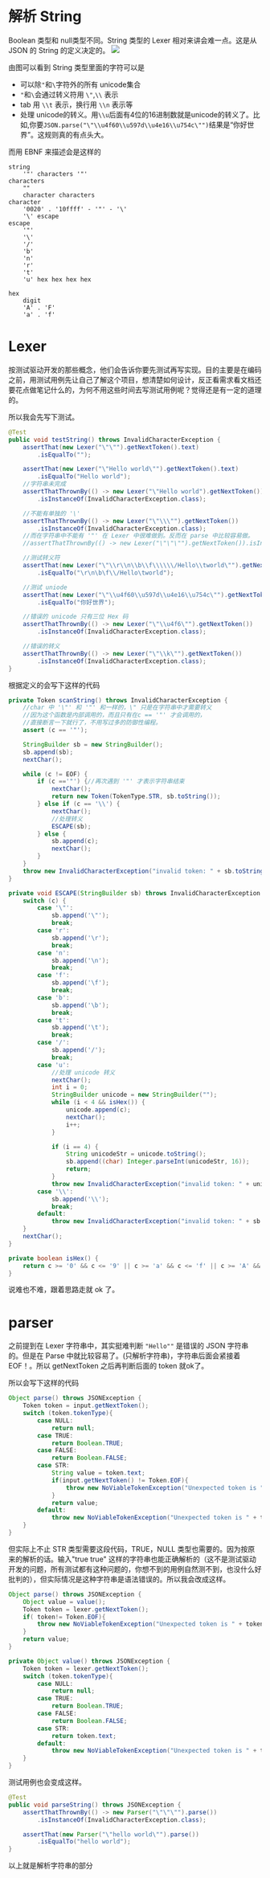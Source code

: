 # 解析 String

Boolean 类型和 null类型不同。String 类型的 Lexer 相对来讲会难一点。这是从 JSON 的 String 的定义决定的。
![](https://www.json.org/string.gif)

由图可以看到 String 类型里面的字符可以是
- 可以除`"`和`\`字符外的所有 unicode集合
- `"`和`\`会通过转义符用 `\"`,`\\` 表示
- tab 用 `\\t` 表示，换行用 `\\n` 表示等
- 处理 unicode的转义。用`\\u`后面有4位的16进制数就是unicode的转义了。比如,你要`JSON.parse("\"\\u4f60\\u597d\\u4e16\\u754c\"")`结果是“你好世界”。这规则真的有点头大。
<!--more-->

而用 EBNF 来描述会是这样的
```
string
    '"' characters '"'
characters
    ""
    character characters
character
    '0020' . '10ffff' - '"' - '\'
    '\' escape
escape
    '"'
    '\'
    '/'
    'b'
    'n'
    'r'
    't'
    'u' hex hex hex hex

hex
    digit
    'A' . 'F'
    'a' . 'f'
```

# Lexer

按测试驱动开发的那些概念，他们会告诉你要先测试再写实现。目的主要是在编码之前，用测试用例先让自己了解这个项目，想清楚如何设计，反正看需求看文档还要花点做笔记什么的，为何不用这些时间去写测试用例呢？觉得还是有一定的道理的。

所以我会先写下测试。

```java
@Test
public void testString() throws InvalidCharacterException {
    assertThat(new Lexer("\"\"").getNextToken().text)
        .isEqualTo("");

    assertThat(new Lexer("\"Hello world\"").getNextToken().text)
        .isEqualTo("Hello world");
    //字符串未完成
    assertThatThrownBy(() -> new Lexer("\"Hello world").getNextToken())
        .isInstanceOf(InvalidCharacterException.class);

    //不能有单独的 '\'
    assertThatThrownBy(() -> new Lexer("\"\\\"").getNextToken())
        .isInstanceOf(InvalidCharacterException.class);
    //而在字符串中不能有 '"' 在 Lexer 中很难做到。反而在 parse 中比较容易做。
    //assertThatThrownBy(() -> new Lexer("\"\"\"").getNextToken()).isInstanceO(InvalidCharacterException.class);

    //测试转义符
    assertThat(new Lexer("\"\\r\\n\\b\\f\\\\\\/Hello\\tworld\"").getNextToken().text)
        .isEqualTo("\r\n\b\f\\/Hello\tworld");

    //测试 uniode
    assertThat(new Lexer("\"\\u4f60\\u597d\\u4e16\\u754c\"").getNextToken().text)
        .isEqualTo("你好世界");

    //错误的 unicode 只有三位 Hex 码
    assertThatThrownBy(() -> new Lexer("\"\\u4f6\"").getNextToken())
        .isInstanceOf(InvalidCharacterException.class);

    //错误的转义
    assertThatThrownBy(() -> new Lexer("\"\\k\"").getNextToken())
        .isInstanceOf(InvalidCharacterException.class);
}
```

根据定义的会写下这样的代码

```java
private Token scanString() throws InvalidCharacterException {
    //char 中 '\"' 和 '"' 和一样的，\" 只是在字符串中才需要转义
    //因为这个函数是内部调用的，而且只有在c == '"' 才会调用的，
    //直接断言一下就行了，不用写过多的防御性编程。
    assert (c == '"');

    StringBuilder sb = new StringBuilder();
    sb.append(sb);
    nextChar();

    while (c != EOF) {
        if (c =='"') {//再次遇到 '"' 才表示字符串结束
            nextChar();
            return new Token(TokenType.STR, sb.toString());
        } else if (c == '\\') {
            nextChar();
            //处理转义
            ESCAPE(sb);
        } else {
            sb.append(c);
            nextChar();
        }
    }
    throw new InvalidCharacterException("invalid token: " + sb.toString());
}

private void ESCAPE(StringBuilder sb) throws InvalidCharacterException {
    switch (c) {
        case '\"':
            sb.append('\"');
            break;
        case 'r':
            sb.append('\r');
            break;
        case 'n':
            sb.append('\n');
            break;
        case 'f':
            sb.append('\f');
            break;
        case 'b':
            sb.append('\b');
            break;
        case 't':
            sb.append('\t');
            break;
        case '/':
            sb.append('/');
            break;
        case 'u':
            //处理 unicode 转义
            nextChar();
            int i = 0;
            StringBuilder unicode = new StringBuilder("");
            while (i < 4 && isHex()) {
                unicode.append(c);
                nextChar();
                i++;
            }

            if (i == 4) {
                String unicodeStr = unicode.toString();
                sb.append((char) Integer.parseInt(unicodeStr, 16));
                return;
            }
            throw new InvalidCharacterException("invalid token: " + unicode.toString());
        case '\\':
            sb.append('\\');
            break;
        default:
            throw new InvalidCharacterException("invalid token: " + sb.toString());
    }
    nextChar();
}

private boolean isHex() {
    return c >= '0' && c <= '9' || c >= 'a' && c <= 'f' || c >= 'A' && c <= 'F';
}
```

说难也不难，跟着思路走就 ok 了。


# parser

之前提到在 Lexer 字符串中，其实挺难判断 `"Hello""` 是错误的 JSON 字符串的。但是在 Parse 中就比较容易了。(只解析字符串)，字符串后面会紧接着 EOF！。所以 getNextToken 之后再判断后面的 token 就ok了。

所以会写下这样的代码

```java
Object parse() throws JSONException {
    Token token = input.getNextToken();
    switch (token.tokenType){
        case NULL:
            return null;
        case TRUE:
            return Boolean.TRUE;
        case FALSE:
            return Boolean.FALSE;
        case STR:
            String value = token.text;
            if(input.getNextToken() != Token.EOF){
                throw new NoViableTokenException("Unexpected token is " + token.tokenType);
            }
            return value;
        default:
            throw new NoViableTokenException("Unexpected token is " + token.tokenType);
	}
}
```

但实际上不止 STR 类型需要这段代码，TRUE，NULL 类型也需要的。因为按原来的解析的话。输入"true true" 这样的字符串也能正确解析的（这不是测试驱动开发的问题，所有测试都有这种问题的，你想不到的用例自然测不到，也没什么好批判的），但实际情况是这种字符串是语法错误的。所以我会改成这样。

```java
Object parse() throws JSONException {
    Object value = value();
    Token token = lexer.getNextToken();
    if( token!= Token.EOF){
        throw new NoViableTokenException("Unexpected token is " + token.tokenType);
    }
    return value;
}

private Object value() throws JSONException {
    Token token = lexer.getNextToken();
    switch (token.tokenType){
        case NULL:
            return null;
        case TRUE:
            return Boolean.TRUE;
        case FALSE:
            return Boolean.FALSE;
        case STR:
            return token.text;
        default:
            throw new NoViableTokenException("Unexpected token is " + token.tokenType);
    }
}
```

测试用例也会变成这样。

```java
@Test
public void parseString() throws JSONException {
    assertThatThrownBy(() -> new Parser("\"\"\"").parse())
        .isInstanceOf(InvalidCharacterException.class);

    assertThat(new Parser("\"hello world\"").parse())
        .isEqualTo("hello world");
}
```

以上就是解析字符串的部分